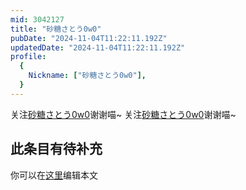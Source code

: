 ```yaml
---
mid: 3042127
title: "砂糖さとう0w0"
pubDate: "2024-11-04T11:22:11.192Z"
updatedDate: "2024-11-04T11:22:11.192Z"
profile:
  {
    Nickname: ["砂糖さとう0w0"],
  }
---
```


关注[砂糖さとう0w0](https://space.bilibili.com/3042127)谢谢喵~ 关注[砂糖さとう0w0](https://space.bilibili.com/3042127)谢谢喵~

## 此条目有待补充
你可以在[这里](https://github.com/Yuhanawa/VTuber.ICU-Content/edit/master/v/砂糖さとう0w0/index.md)编辑本文
